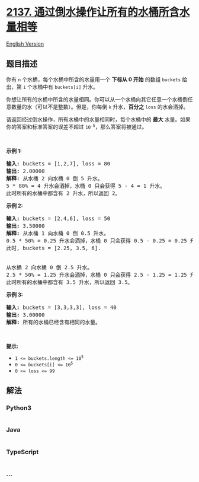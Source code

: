# [2137. 通过倒水操作让所有的水桶所含水量相等](https://leetcode.cn/problems/pour-water-between-buckets-to-make-water-levels-equal)

[English Version](/solution/2100-2199/2137.Pour%20Water%20Between%20Buckets%20to%20Make%20Water%20Levels%20Equal/README_EN.md)

## 题目描述

<!-- 这里写题目描述 -->

<p>你有 <code>n</code> 个水桶，每个水桶中所含的水量用一个 <b>下标从 0 开始</b>&nbsp;的数组 <code>buckets</code> 给出，第 <code>i</code> 个水桶中有 <code>buckets[i]</code> 升水。</p>

<p>你想让所有的水桶中所含的水量相同。你可以从一个水桶向其它任意一个水桶倒任意数量的水（可以不是整数）。但是，你每倒 <code>k</code> 升水，<strong>百分之</strong> <code>loss</code> 的水会洒掉。</p>

<p>请返回经过倒水操作，所有水桶中的水量相同时，每个水桶中的 <strong>最大</strong> 水量。如果你的答案和标准答案的误差不超过 <code>10<sup>-5</sup></code>，那么答案将被通过。</p>

<p>&nbsp;</p>

<p><strong>示例 1:</strong></p>

<pre><strong>输入:</strong> buckets = [1,2,7], loss = 80
<strong>输出:</strong> 2.00000
<strong>解释:</strong> 从水桶 2 向水桶 0 倒 5 升水。
5 * 80% = 4 升水会洒掉，水桶 0 只会获得 5 - 4 = 1 升水。
此时所有的水桶中都含有 2 升水，所以返回 2。</pre>

<p><strong>示例 2:</strong></p>

<pre><strong>输入:</strong> buckets = [2,4,6], loss = 50
<strong>输出:</strong> 3.50000
<strong>解释:</strong> 从水桶 1 向水桶 0 倒 0.5 升水。
0.5 * 50% = 0.25 升水会洒掉，水桶 0 只会获得 0.5 - 0.25 = 0.25 升水。
此时, buckets = [2.25, 3.5, 6].


从水桶 2 向水桶 0 倒 2.5 升水。
2.5 * 50% = 1.25 升水会洒掉，水桶 0 只会获得 2.5 - 1.25 = 1.25 升水。
此时所有的水桶中都含有 3.5 升水，所以返回 3.5。
</pre>

<p><strong>示例 3:</strong></p>

<pre><strong>输入:</strong> buckets = [3,3,3,3], loss = 40
<strong>输出:</strong> 3.00000
<strong>解释:</strong> 所有的水桶已经含有相同的水量。
</pre>

<p>&nbsp;</p>

<p><strong>提示:</strong></p>

<ul>
	<li><code>1 &lt;= buckets.length &lt;= 10<sup>5</sup></code></li>
	<li><code>0 &lt;= buckets[i] &lt;= 10<sup>5</sup></code></li>
	<li><code>0 &lt;= loss &lt;= 99</code></li>
</ul>

## 解法

<!-- 这里可写通用的实现逻辑 -->

<!-- tabs:start -->

### **Python3**

<!-- 这里可写当前语言的特殊实现逻辑 -->

```python


```

### **Java**

<!-- 这里可写当前语言的特殊实现逻辑 -->

```java


```

### **TypeScript**

<!-- 这里可写当前语言的特殊实现逻辑 -->

```ts

```

### **...**

```


```

<!-- tabs:end -->
